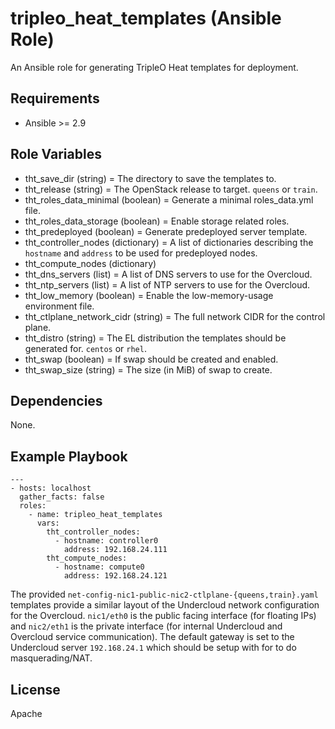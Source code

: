 # tripleo_heat_templates (Ansible Role)

An Ansible role for generating TripleO Heat templates for deployment.

## Requirements

* Ansible >= 2.9

## Role Variables

* tht_save_dir (string) = The directory to save the templates to.
* tht_release (string) = The OpenStack release to target. `queens` or `train`.
* tht_roles_data_minimal (boolean) = Generate a minimal roles_data.yml file.
* tht_roles_data_storage (boolean) = Enable storage related roles.
* tht_predeployed (boolean) = Generate predeployed server template.
* tht_controller_nodes (dictionary) = A list of dictionaries describing the `hostname` and `address` to be used for predeployed nodes.
* tht_compute_nodes (dictionary)
* tht_dns_servers (list) = A list of DNS servers to use for the Overcloud.
* tht_ntp_servers (list) = A list of NTP servers to use for the Overcloud.
* tht_low_memory (boolean) = Enable the low-memory-usage environment file.
* tht_ctlplane_network_cidr (string) = The full network CIDR for the control plane.
* tht_distro (string) = The EL distribution the templates should be generated for. `centos` or `rhel`.
* tht_swap (boolean) = If swap should be created and enabled.
* tht_swap_size (string) = The size (in MiB) of swap to create.

## Dependencies

None.

## Example Playbook

```
---
- hosts: localhost
  gather_facts: false
  roles:
    - name: tripleo_heat_templates
      vars:
        tht_controller_nodes:
          - hostname: controller0
            address: 192.168.24.111
        tht_compute_nodes:
          - hostname: compute0
            address: 192.168.24.121
```

The provided `net-config-nic1-public-nic2-ctlplane-{queens,train}.yaml` templates provide a similar layout of the Undercloud network configuration for the Overcloud. `nic1/eth0` is the public facing interface (for floating IPs) and `nic2/eth1` is the private interface (for internal Undercloud and Overcloud service communication). The default gateway is set to the Undercloud server `192.168.24.1` which should be setup with for to do masquerading/NAT.

## License

Apache
